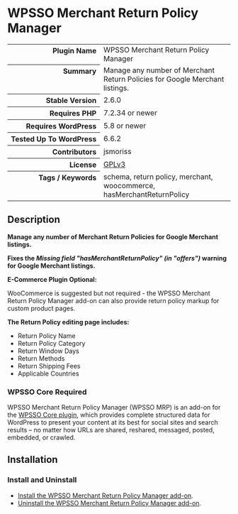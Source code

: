 <h1>WPSSO Merchant Return Policy Manager</h1>

<table>
<tr><th align="right" valign="top" nowrap>Plugin Name</th><td>WPSSO Merchant Return Policy Manager</td></tr>
<tr><th align="right" valign="top" nowrap>Summary</th><td>Manage any number of Merchant Return Policies for Google Merchant listings.</td></tr>
<tr><th align="right" valign="top" nowrap>Stable Version</th><td>2.6.0</td></tr>
<tr><th align="right" valign="top" nowrap>Requires PHP</th><td>7.2.34 or newer</td></tr>
<tr><th align="right" valign="top" nowrap>Requires WordPress</th><td>5.8 or newer</td></tr>
<tr><th align="right" valign="top" nowrap>Tested Up To WordPress</th><td>6.6.2</td></tr>
<tr><th align="right" valign="top" nowrap>Contributors</th><td>jsmoriss</td></tr>
<tr><th align="right" valign="top" nowrap>License</th><td><a href="https://www.gnu.org/licenses/gpl.txt">GPLv3</a></td></tr>
<tr><th align="right" valign="top" nowrap>Tags / Keywords</th><td>schema, return policy, merchant, woocommerce, hasMerchantReturnPolicy</td></tr>
</table>

<h2>Description</h2>

<!-- about -->

<p><strong>Manage any number of Merchant Return Policies for Google Merchant listings.</strong></p>

<p><strong>Fixes the <em>Missing field "hasMerchantReturnPolicy" (in "offers")</em> warning for Google Merchant listings.</strong></p>

<p><strong>E-Commerce Plugin Optional:</strong></p>

<p>WooCommerce is suggested but not required - the WPSSO Merchant Return Policy Manager add-on can also provide return policy markup for custom product pages.</p>

<!-- /about -->

<p><strong>The Return Policy editing page includes:</strong></p>

<ul>
<li>Return Policy Name</li>
<li>Return Policy Category</li>
<li>Return Window Days</li>
<li>Return Methods</li>
<li>Return Shipping Fees</li>
<li>Applicable Countries</li>
</ul>

<h3>WPSSO Core Required</h3>

<p>WPSSO Merchant Return Policy Manager (WPSSO MRP) is an add-on for the <a href="https://wordpress.org/plugins/wpsso/">WPSSO Core plugin</a>, which provides complete structured data for WordPress to present your content at its best for social sites and search results – no matter how URLs are shared, reshared, messaged, posted, embedded, or crawled.</p>

<h2>Installation</h2>

<h3 class="top">Install and Uninstall</h3>

<ul>
<li><a href="https://wpsso.com/docs/plugins/wpsso-merchant-return-policy/installation/install-the-plugin/">Install the WPSSO Merchant Return Policy Manager add-on</a>.</li>
<li><a href="https://wpsso.com/docs/plugins/wpsso-merchant-return-policy/installation/uninstall-the-plugin/">Uninstall the WPSSO Merchant Return Policy Manager add-on</a>.</li>
</ul>

